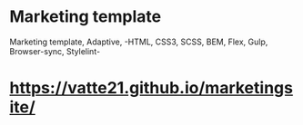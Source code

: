 # Marketing template
Marketing template, Adaptive,  -HTML, CSS3, SCSS, BEM, Flex, Gulp, Browser-sync, Stylelint-

# https://vatte21.github.io/marketingsite/
